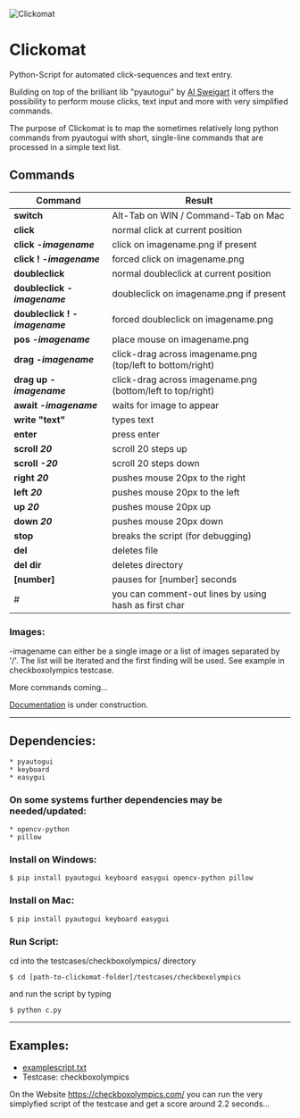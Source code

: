 ![Clickomat](https://repository-images.githubusercontent.com/538182878/848e85a0-25ec-49ee-8da3-37e597b04a89)

# Clickomat

Python-Script for automated click-sequences and text entry.

Building on top of the brilliant lib "pyautogui" by [Al Sweigart](https://github.com/asweigart)
it offers the possibility to perform mouse clicks, text input and more with very simplified commands.

The purpose of Clickomat is to map the sometimes relatively long python commands from pyautogui with short,
single-line commands that are processed in a simple text list.


## Commands
| Command | Result
|---|---
| **switch**                                | Alt-Tab on WIN / Command-Tab on Mac
| **click**                                 |  normal click at current position
| **click -_imagename_**                    |  click on imagename.png if present
| **click ! -_imagename_**                  |  forced click on imagename.png
| **doubleclick**                           |  normal doubleclick at current position
| **doubleclick -_imagename_**              |  doubleclick on imagename.png if present
| **doubleclick ! -_imagename_**            |  forced doubleclick on imagename.png
| **pos -_imagename_**                      |  place mouse on imagename.png
| **drag -_imagename_**                     |  click-drag across imagename.png (top/left to bottom/right)
| **drag up -_imagename_**                  |  click-drag across imagename.png (bottom/left to top/right)
| **await -_imagename_**                    |  waits for image to appear
| **write "text"**                          |  types text
| **enter**                                 |  press enter
| **scroll _20_**                           |  scroll 20 steps up
| **scroll _-20_**                          |  scroll 20 steps down
| **right _20_**                            |  pushes mouse 20px to the right
| **left _20_**                             |  pushes mouse 20px to the left
| **up _20_**                               |  pushes mouse 20px up
| **down _20_**                             |  pushes mouse 20px down
| **stop**                                  |  breaks the script (for debugging)
| **del**                                   |  deletes file
| **del dir**                               |  deletes directory
| **[number]**                              |  pauses for [number] seconds
| #                                         |  you can comment-out lines by using hash as first char

### Images:
-imagename can either be a single image or a list of images separated by '/'. The list will be iterated and the first finding will be used. See example in checkboxolympics testcase.


More commands coming...

[Documentation](https://github.com/skilleven/clickomat/wiki) is under construction.

---

## Dependencies:

```
* pyautogui
* keyboard
* easygui
```

### On some systems further dependencies may be needed/updated:

```
* opencv-python
* pillow
```

### Install on Windows:

```
$ pip install pyautogui keyboard easygui opencv-python pillow
```

### Install on Mac:

```
$ pip install pyautogui keyboard easygui
```

### Run Script:

cd into the testcases/checkboxolympics/ directory 
```
$ cd [path-to-clickomat-folder]/testcases/checkboxolympics
```
and run the script by typing

```
$ python c.py
```

---

## Examples:
- [examplescript.txt](https://github.com/skilleven/clickomat/blob/main/examplescript.txt)
- Testcase: checkboxolympics

On the Website https://checkboxolympics.com/ you can run the very simplyfied script of the testcase and get a score around 2.2 seconds...
